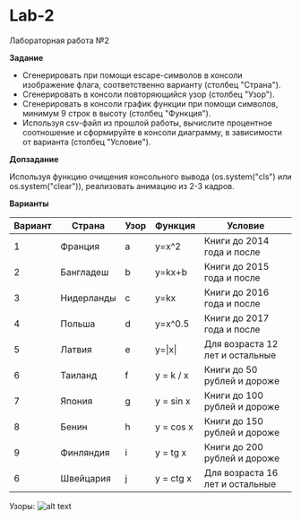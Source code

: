 # Lab-2
Лабораторная работа №2

**Задание**

* Сгенерировать при помощи escape-символов в консоли изображение флага, соответственно варианту (столбец "Страна").
* Сгенерировать в консоли повторяющийся узор (столбец "Узор").
* Сгенерировать в консоли график функции при помощи символов, минимум 9 строк в высоту (столбец "Функция").
* Используя csv-файл из прошлой работы, вычислите процентное соотношение и сформируйте в консоли диаграмму, в зависимости от варианта (столбец "Условие").

**Допзадание**

Используя функцию очищения консольного вывода (os.system("cls") или os.system("clear")), реализовать анимацию из 2-3 кадров.

**Варианты**

| Вариант | Страна | Узор | Функция | Условие |
| ------- | ------ | ---- | ------- | ------- |
| 1 | Франция | a | y=x^2 | Книги до 2014 года и после |
| 2 | Бангладеш | b | y=kx+b | Книги до 2015 года и после |
| 3 | Нидерланды | c | y=kx | Книги до 2016 года и после |
| 4 | Польша | d | y=x^0.5 | Книги до 2017 года и после |
| 5 | Латвия | e | y=\|x\| | Для возраста 12 лет и остальные |
| 6 | Таиланд | f | y = k / x | Книги до 50 рублей и дороже |
| 7 | Япония | g | y = sin x | Книги до 100 рублей и дороже |
| 8 | Бенин | h | y = cos x | Книги до 150 рублей и дороже |
| 9 | Финляндия | i | y = tg x | Книги до 200 рублей и дороже |
| 6 | Швейцария | j | y = ctg x | Для возраста 16 лет и остальные |

Узоры:
![alt text](http://url/to/img.png)

